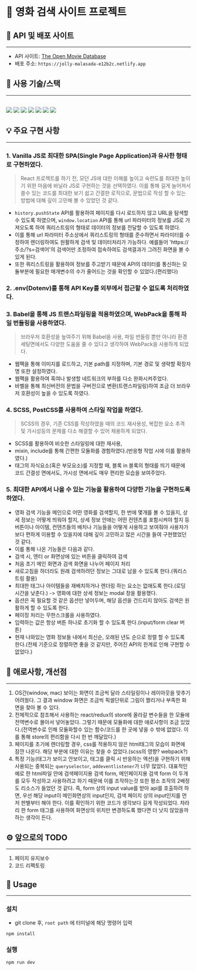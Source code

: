# 🎥 영화 검색 사이트 프로젝트

## 🔗 API 및 배포 사이트
___

- API 사이트: [The Open Movie Database](http://www.omdbapi.com/)
- 배포 주소: `https://jolly-malasada-e12b2c.netlify.app`

## 🔧 사용 기술/스택
___
<br />
<img src="https://img.shields.io/badge/html5-E34F26?style=for-the-badge&logo=html5&logoColor=white"/> <img src="https://img.shields.io/badge/scss-CC6699?style=for-the-badge&logo=sass&logoColor=white"> <img src="https://img.shields.io/badge/javascript-F7DF1E?style=for-the-badge&logo=javascript&logoColor=black"> <img src="https://img.shields.io/badge/webpack-skyblue?style=for-the-badge&logo=webpack&logoColor=white">
<img src="https://img.shields.io/badge/babel-F9DC3E?style=for-the-badge&logo=babel&logoColor=black"> <img src="https://img.shields.io/badge/postcss-DD3A0A?style=for-the-badge&logo=postcss&logoColor=white">
<img src="https://img.shields.io/badge/dotenv-gray?style=for-the-badge&logo=dotenv&logoColor=white">

<br/>

## 💡 주요 구현 사항
___
### 1. Vanilla JS로 최대한 SPA(Single Page Application)과 유사한 형태로 구현하였다.
> React 프로젝트를 하기 전, 모던 JS에 대한 이해를 높이고 숙련도를 최대한 높이기 위한 마음에 바닐라 JS로 구현하는 것을 선택하였다. 이를 통해 길게 늘어져서 쓸수 있는 코드를 최대한 보기 쉽고 간결한 로직으로, 문법으로 작성 할 수 있는 방법에 대해 깊이 고민해 볼 수 있었던 것 같다. 
- `history.pushState` API를 활용하여 페이지를 다시 로드하지 않고 URL을 탐색할 수 있도록 하였으며, `window.location` API를 통해 url 파라미터의 정보를 JS로 가져오도록 하여 쿼리스트링의 형태로 데이터의 정보를 전달할 수 있도록 하였다.
- 이를 통해 url 파라미터 주소상에서 쿼리스트링의 형태를 준수하면서 파라미터를 수정하여 렌더링하여도 원활하게 검색 및 데이터처리가 가능하다. 예를들어 'https://주소/?s=검색어'의 검색어만 조정하여 접속하여도 검색결과가 그려진 화면을 볼 수 있게 된다.
- 또한 쿼리스트링을 활용하여 정보를 주고받기 때문에 API의 데이터를 통신하는 모듈부분에 필요한 매개변수의 수가 줄어드는 것을 확인할 수 있었다.(편리했다)
### 2. .env(Dotenv)를 통해 API Key를 외부에서 접근할 수 없도록 처리하였다.
### 3. Babel을 통해 JS 트랜스파일링을 적용하였으며, WebPack을 통해 파일 번들링을 사용하였다.
> 브라우저 호환성을 높여주기 위해 Babel을 사용, 파일 번들링 뿐만 아니라 환경 세팅면에서도 다양한 도움을 줄 수 있다고 생각하여 WebPack을 사용하게 되었다.
- 웹팩을 통해 이미지를 로드하고, 기본 path를 지정하며, 기본 경로 및 생략할 확장자명 또한 설정하였다.
- 웹팩을 활용하여 혹여나 발생할 네트워크의 부하를 다소 완화시켜주었다.
- 바벨을 통해 최신버전의 문법을 구버전으로 변환(트랜스파일링)하여 조금 더 브라우저 호환성이 높을 수 있도록 하였다.
### 4. SCSS, PostCSS를 사용하여 스타일 작업을 하였다.
> SCSS의 경우, 기존 CSS를 작성하였을 때의 코드 재사용성, 복잡한 요소 추격 및 가시성등의 문제를 다소 해결할 수 있어 채용하게 되었다.
- SCSS를 활용하여 비슷한 스타일링에 대한 재사용,
- mixin, include를 통해 간편한 모듈화를 경험하였다.(반응형 작업 시에 이를 활용하였다.)
- 태그의 자식요소(혹은 부모요소)를 지정할 때, 블록 in 블록의 형태를 띄기 때문에 코드 간결성 면에서도, 가시성 면에서도 매우 편리한 모습을 보여주었다.
### 5. 최대한 API에서 나올 수 있는 기능을 활용하여 다양한 기능을 구현하도록 하였다.
- 영화 검색 기능을 메인으로 어떤 영화를 검색할지, 한 번에 몇개를 볼 수 있을지, 상세 정보는 어떻게 띄워야 할지, 상세 정보 안에는 어떤 컨텐츠를 포함시켜야 할지 등 버튼이나 아이템, 컨텐츠들의 배치나 기능들을 어떻게 사용하고 보여줘야 사용자가 보다 편하게 이용할 수 있을지에 대해 깊이 고민하고 많은 시간을 들여 구현했었던 것 같다.
- 이를 통해 나온 기능들은 다음과 같다.
- 검색 시, 엔터 or 화면상에 있는 버튼을 클릭하여 검색
- 처음 초기 메인 화면과 검색 화면을 나누어 페이지 처리
- 새로고침을 하더라도 원래 검색하려던 정보는 그대로 남을 수 있도록 한다.(쿼리스트링 활용)
- 최대한 태그나 아이템들을 재배치하거나 렌더링 하는 요소는 없애도록 한다.(로딩 시간을 낮춘다.) -> 영화에 대한 상세 정보는 modal 창을 활용했다.
- 옵션은 꼭 필요할 것 같은 옵션만 넣어두며, 해당 옵션을 건드리지 않아도 검색은 원활하게 할 수 있도록 한다.
- 페이징 처리는 무한스크롤을 사용하였다.
- 입력하는 값은 항상 버튼 하나로 초기화 할 수 있도록 한다.(input/form clear 버튼)
- 현재 나와있는 영화 정보들 내에서 최신순, 오래된 년도 순으로 정렬 할 수 있도록 한다.(전체 기준으로 정렬하면 좋을 것 같지만, 주어진 API의 한계로 인해 구현할 수 없었다.)

## 📕 애로사항, 개선점
___
1. OS간(window, mac) 보이는 화면이 조금씩 달라 스타일링이나 레이아웃을 맞추기 어려웠다. 그 결과 window 화면은 조금씩 픽셀단위로 그림이 짤리거나 부족한 화면을 찾아 볼 수 있다.
2. 전체적으로 참조해서 사용하는 react/redux의 store에 올라갈 변수들을 한 모듈에 전역변수로 몰아서 넣어놓았다. 그렇기 때문에 모듈화에 대한 애로사항이 조금 있었다.(전역변수로 인해 모듈화할수 있는 함수/코드를 한 곳에 넣을 수 밖에 없었다. 이를 통해 store의 편리함을 다시 한 번 깨달았다.)
3. 페이지를 초기에 렌더링할 경우, css를 적용하지 않은 html태그의 모습이 화면에 잠깐 나온다. 해당 부분에 대한 이유는 찾을 수 없었다.(scss의 영향? webpack?)
4. 특정 기능(태그가 보이고 안보이고, 태그를 클릭 시 반응하는 액션)을 구현하기 위해 사용되는 중복되는 `queryselector`, `addeventlistener`가 너무 많았다. 대표적인 예로 한 html파일 안에 검색페이지용 검색 form, 메인페이지용 검색 form 이 두개를 모두 작성하고 사용하려고 하기 때문에 이를 조작하는것 또한 평소 조작의 2배정도 리소스가 들었던 것 같다. 즉,
form 상의 input value를 받아 api를 호출하려 하면, 우선 해당 input이 메인화면상의 input인지, 검색 페이지 상의 input인지를 먼저 판별부터 해야 한다. 이를 확인하기 위한 코드가 생각보다 길게 작성되었다. 차라리 한 form 태그를 사용하여 화면상의 위치만 변경하도록 했다면 더 낫지 않았을까 하는 생각이 든다.

## ⚙️ 앞으로의 TODO
___
1. 페이지 유지보수
2. 코드 리펙토링

## 📄 Usage
___

### 설치
- git clone 후, `root path` 에 터미널에 해당 명령어 입력
```
npm install
```
### 실행
```
npm run dev
```